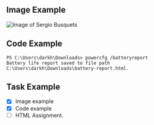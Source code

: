 ## Image Example
![Image of Sergio Busquets](https://www.fcbarcelona.com/photo-resources/2023/01/12/345e6af7-57b0-4c25-a450-5b3180cb6110/_SGB0816.jpg?width=1200&height=750I)

## Code Example
```
PS C:\Users\darkh\Downloads> powercfg /batteryreport
Battery life report saved to file path C:\Users\darkh\Downloads\battery-report.html.
```

## Task Example

- [X] Image example 
- [X] Code example 
- [ ] HTML Assignment.
